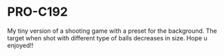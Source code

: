 # PRO-C192
My tiny version of a shooting game with a preset for the background. The target when shot with different type of balls decreases in size. Hope u enjoyed!!  
